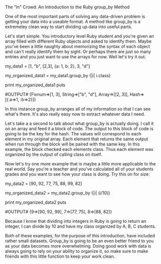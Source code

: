 
The "In" Crowd: An Introduction to the Ruby group_by Method

One of the most important parts of solving any data-driven problem is getting your data into a useable format. A method like group_by is a extremeley clean way to start dividing up data into useful parts.

Let's start simple. You introductory level Ruby student and you're given an array filled with different Ruby objects and asked to identify them. Maybe you've been a little naughty about memorizing the syntax of each object and can't really identify them by sight. Or perhaps there are just so many entries and you just want to use the arrays for now. Well let's try it out.

my_data1 = [1, "b", [2,3], {a: 1, b: 2}, 3, "d"]

my_organized_data1 = my_data1.group_by {|i| i.class}

print my_organized_data1
puts

#OUTPUT#
{Fixnum=>[1, 3], String=>["b", "d"], Array=>[[2, 3]], Hash=>[{:a=>1, :b=>2}]}

In this instance group_by arranges all of my information so that I can see what's there. It's also really easy now to extract whatever data I need.

Let's take a a second to talk about what group_by is actually doing. I call it on an array and feed it a block of code. The output to this block of code is going to be the key for the hash. The values will correspond to each element in my original array. Each element that returns the same output when run through the block will be paired with the same key. In this example, the block checked each elements class. Thus each element was organized by the output of calling class on itself.

Now let's try one more example that is maybe a little more applicable to the real world. Say you're a teacher and you've calculated all of your students grades and you want to see how your class is doing. Try this on for size:

my_data2 = [90, 92, 77, 75, 88, 99, 82]

my_organized_data2 = my_data2.group_by {|i| (i/10)}

print my_organized_data2
puts

#OUTPUT#
{9=>[90, 92, 99], 7=>[77, 75], 8=>[88, 82]}

Because I know that dividing into integers in Ruby is going to return an integer, I can divide by 10 and have my class organized by A, B, C students.

Both of these examples, for the purpose of this introduction, have included rather small datasets. Group_by is going to be an even better friend to you as your data becomes more overwhelming. Doing good work with data is always going to rely on your ability to organize it, so make sure to make friends with this little function to keep your work clean.